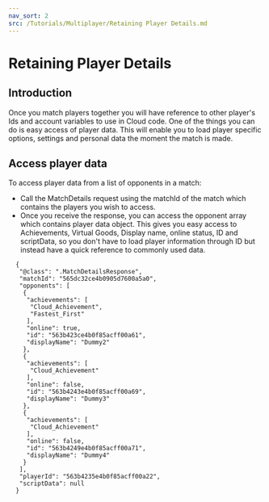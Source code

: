 ```yaml
---
nav_sort: 2
src: /Tutorials/Multiplayer/Retaining Player Details.md
---
```


# Retaining Player Details

## Introduction

Once you match players together you will have reference to other player's Ids and account variables to use in Cloud code. One of the things you can do is easy access of player data. This will enable you to load player specific options, settings and personal data the moment the match is made.  

## Access player data

To access player data from a list of opponents in a match:

  * Call the MatchDetails request using the matchId of the match which contains the players you wish to access.
  * Once you receive the response, you can access the opponent array which contains player data object. This gives you easy access to Achievements, Virtual Goods, Display name, online status, ID and scriptData, so you don't have to load player information through ID but instead have a quick reference to commonly used data.
 

  ```  
    {
     "@class": ".MatchDetailsResponse",
     "matchId": "565dc32ce4b0905d7600a5a0",
     "opponents": [
      {
       "achievements": [
        "Cloud_Achievement",
        "Fastest_First"
       ],
       "online": true,
       "id": "563b423ce4b0f85acff00a61",
       "displayName": "Dummy2"
      },
      {
       "achievements": [
        "Cloud_Achievement"
       ],
       "online": false,
       "id": "563b4243e4b0f85acff00a69",
       "displayName": "Dummy3"
      },
      {
       "achievements": [
        "Cloud_Achievement"
       ],
       "online": false,
       "id": "563b4249e4b0f85acff00a71",
       "displayName": "Dummy4"
      }
     ],
     "playerId": "563b4235e4b0f85acff00a22",
     "scriptData": null
    }
```
